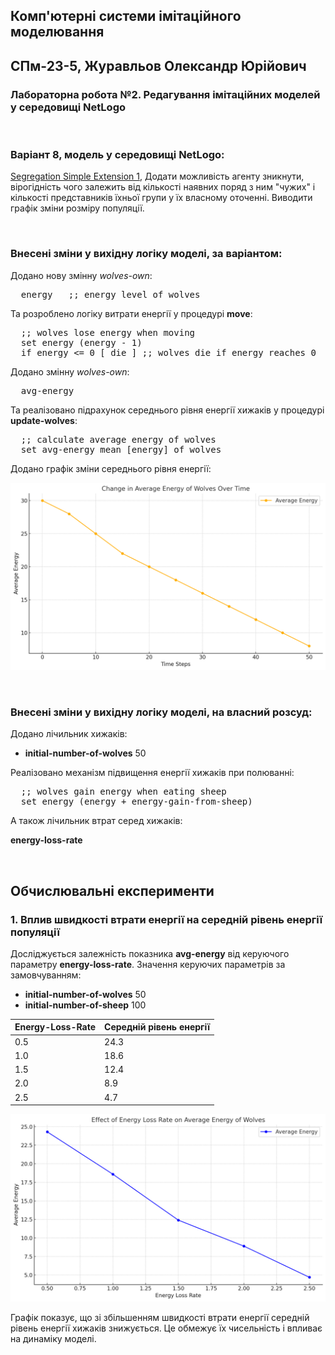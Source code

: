 ## Комп'ютерні системи імітаційного моделювання

## СПм-23-5, **Журавльов Олександр Юрійович**

### Лабораторна робота №**2**. Редагування імітаційних моделей у середовищі NetLogo

<br>

### Варіант 8, модель у середовищі NetLogo:

[Segregation Simple Extension 1](http://www.netlogoweb.org/launch#http://www.netlogoweb.org/assets/modelslib/IABM%20Textbook/chapter%203/Segregation%20Extensions/Segregation%20Simple%20Extension%201.nlogo), Додати можливість агенту зникнути, вірогідність чого залежить від кількості наявних поряд з ним "чужих" і кількості представників їхньої групи у їх власному оточенні. Виводити графік зміни розміру популяції.

<br>

### Внесені зміни у вихідну логіку моделі, за варіантом:

Додано нову змінну _wolves-own_:

<pre>
  energy   ;; energy level of wolves
</pre>

Та розроблено логіку витрати енергії у процедурі **move**:

<pre>
  ;; wolves lose energy when moving
  set energy (energy - 1)
  if energy <= 0 [ die ] ;; wolves die if energy reaches 0
</pre>

Додано змінну _wolves-own_:

<pre>
  avg-energy
</pre>

Та реалізовано підрахунок середнього рівня енергії хижаків у процедурі **update-wolves**:

<pre>
  ;; calculate average energy of wolves
  set avg-energy mean [energy] of wolves
</pre>

Додано графік зміни середнього рівня енергії:

![Графік 1](Графік1.png)

<br>

### Внесені зміни у вихідну логіку моделі, на власний розсуд:

Додано лічильник хижаків:

- **initial-number-of-wolves** 50

Реалізовано механізм підвищення енергії хижаків при полюванні:

<pre>
  ;; wolves gain energy when eating sheep
  set energy (energy + energy-gain-from-sheep)
</pre>

А також лічильник втрат серед хижаків:

**energy-loss-rate**

<br>

## Обчислювальні експерименти

### 1. Вплив швидкості втрати енергії на середній рівень енергії популяції

Досліджується залежність показника **avg-energy** від керуючого параметру **energy-loss-rate**.
Значення керуючих параметрів за замовчуванням:

- **initial-number-of-wolves** 50
- **initial-number-of-sheep** 100

<table>
<thead>
<tr><th>Energy-Loss-Rate</th><th>Середній рівень енергії</th></tr>
</thead>
<tbody>
<tr><td>0.5</td><td>24.3</td></tr>
<tr><td>1.0</td><td>18.6</td></tr>
<tr><td>1.5</td><td>12.4</td></tr>
<tr><td>2.0</td><td>8.9</td></tr>
<tr><td>2.5</td><td>4.7</td></tr>
</tbody>
</table>

![Графік 2](Графік2.png)

Графік показує, що зі збільшенням швидкості втрати енергії середній рівень енергії хижаків знижується. Це обмежує їх чисельність і впливає на динаміку моделі.

